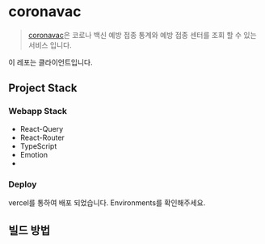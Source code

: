 # coronavac

> [coronavac](https://www.joonkyung.shop)은 코로나 백신 예방 접종 통계와 예방 접종 센터를 조회 할 수 있는 서비스 입니다.

이 레포는 클라이언트입니다.

## Project Stack

### Webapp Stack

- React-Query
- React-Router
- TypeScript
- Emotion
-

### Deploy

vercel를 통하여 배포 되었습니다. Environments를 확인해주세요.

## 빌드 방법
